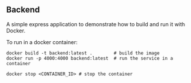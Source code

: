 ## Backend
A simple express application to demonstrate how to build and run it with Docker.

To run in a docker container:
```
docker build -t backend:latest .        # build the image
docker run -p 4000:4000 backend:latest  # run the service in a container

docker stop <CONTAINER_ID> # stop the container
```
